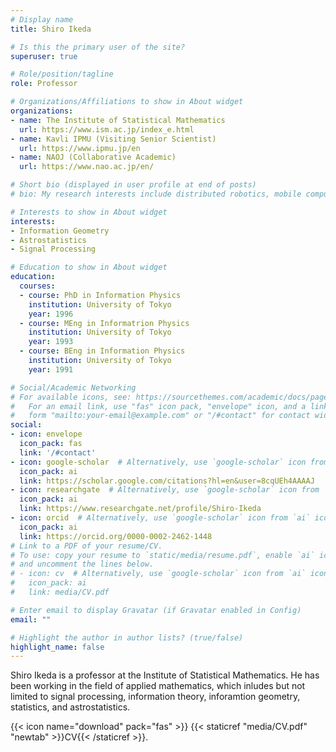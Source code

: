 ```yaml
---
# Display name
title: Shiro Ikeda

# Is this the primary user of the site?
superuser: true

# Role/position/tagline
role: Professor

# Organizations/Affiliations to show in About widget
organizations:
- name: The Institute of Statistical Mathematics
  url: https://www.ism.ac.jp/index_e.html
- name: Kavli IPMU (Visiting Senior Scientist)
  url: https://www.ipmu.jp/en
- name: NAOJ (Collaborative Academic)
  url: https://www.nao.ac.jp/en/

# Short bio (displayed in user profile at end of posts)
# bio: My research interests include distributed robotics, mobile computing and programmable matter.

# Interests to show in About widget
interests:
- Information Geometry
- Astrostatistics
- Signal Processing

# Education to show in About widget
education:
  courses:
  - course: PhD in Information Physics
    institution: University of Tokyo
    year: 1996
  - course: MEng in Informatrion Physics
    institution: University of Tokyo
    year: 1993
  - course: BEng in Information Physics
    institution: University of Tokyo
    year: 1991

# Social/Academic Networking
# For available icons, see: https://sourcethemes.com/academic/docs/page-builder/#icons
#   For an email link, use "fas" icon pack, "envelope" icon, and a link in the
#   form "mailto:your-email@example.com" or "/#contact" for contact widget.
social:
- icon: envelope
  icon_pack: fas
  link: '/#contact'
- icon: google-scholar  # Alternatively, use `google-scholar` icon from `ai` icon pack
  icon_pack: ai
  link: https://scholar.google.com/citations?hl=en&user=8cqUEh4AAAAJ
- icon: researchgate  # Alternatively, use `google-scholar` icon from `ai` icon pack
  icon_pack: ai
  link: https://www.researchgate.net/profile/Shiro-Ikeda
- icon: orcid  # Alternatively, use `google-scholar` icon from `ai` icon pack
  icon_pack: ai
  link: https://orcid.org/0000-0002-2462-1448
# Link to a PDF of your resume/CV.
# To use: copy your resume to `static/media/resume.pdf`, enable `ai` icons in `params.toml`,
# and uncomment the lines below.
# - icon: cv  # Alternatively, use `google-scholar` icon from `ai` icon pack
#   icon_pack: ai
#   link: media/CV.pdf

# Enter email to display Gravatar (if Gravatar enabled in Config)
email: ""

# Highlight the author in author lists? (true/false)
highlight_name: false
---
```


Shiro Ikeda is a professor at the Institute of Statistical Mathematics. He has been working in the field of applied mathematics, which inludes but not limited to signal processing, information theory, inforamtion geometry, statistics, and astrostatistics.

{{< icon name="download" pack="fas" >}} {{< staticref "media/CV.pdf" "newtab" >}}CV{{< /staticref >}}.
